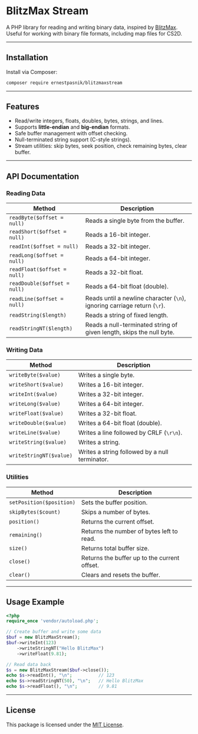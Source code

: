 # BlitzMax Stream

A PHP library for reading and writing binary data, inspired by [BlitzMax](https://blitzmax.org/docs/en/language/data_types/). Useful for working with binary file formats, including map files for CS2D.

---

## Installation

Install via Composer:

```bash
composer require ernestpasnik/blitzmaxstream
```

---

## Features

* Read/write integers, floats, doubles, bytes, strings, and lines.
* Supports **little-endian** and **big-endian** formats.
* Safe buffer management with offset checking.
* Null-terminated string support (C-style strings).
* Stream utilities: skip bytes, seek position, check remaining bytes, clear buffer.

---

## API Documentation

### Reading Data

| Method                       | Description                                                              |
| ---------------------------- | ------------------------------------------------------------------------ |
| `readByte($offset = null)`   | Reads a single byte from the buffer.                                     |
| `readShort($offset = null)`  | Reads a 16-bit integer.                                                  |
| `readInt($offset = null)`    | Reads a 32-bit integer.                                                  |
| `readLong($offset = null)`   | Reads a 64-bit integer.                                                  |
| `readFloat($offset = null)`  | Reads a 32-bit float.                                                    |
| `readDouble($offset = null)` | Reads a 64-bit float (double).                                           |
| `readLine($offset = null)`   | Reads until a newline character (`\n`), ignoring carriage return (`\r`). |
| `readString($length)`        | Reads a string of fixed length.                                          |
| `readStringNT($length)`      | Reads a null-terminated string of given length, skips the null byte.     |

### Writing Data

| Method                  | Description                                    |
| ----------------------- | ---------------------------------------------- |
| `writeByte($value)`     | Writes a single byte.                          |
| `writeShort($value)`    | Writes a 16-bit integer.                       |
| `writeInt($value)`      | Writes a 32-bit integer.                       |
| `writeLong($value)`     | Writes a 64-bit integer.                       |
| `writeFloat($value)`    | Writes a 32-bit float.                         |
| `writeDouble($value)`   | Writes a 64-bit float (double).                |
| `writeLine($value)`     | Writes a line followed by CRLF (`\r\n`).       |
| `writeString($value)`   | Writes a string.                               |
| `writeStringNT($value)` | Writes a string followed by a null terminator. |

### Utilities

| Method                   | Description                                  |
| ------------------------ | -------------------------------------------- |
| `setPosition($position)` | Sets the buffer position.                    |
| `skipBytes($count)`      | Skips a number of bytes.                     |
| `position()`             | Returns the current offset.                  |
| `remaining()`            | Returns the number of bytes left to read.    |
| `size()`                 | Returns total buffer size.                   |
| `close()`                | Returns the buffer up to the current offset. |
| `clear()`                | Clears and resets the buffer.                |

---

## Usage Example

```php
<?php
require_once 'vendor/autoload.php';

// Create buffer and write some data
$buf = new BlitzMaxStream();
$buf->writeInt(123)
    ->writeStringNT("Hello BlitzMax")
    ->writeFloat(9.81);

// Read data back
$s = new BlitzMaxStream($buf->close());
echo $s->readInt(), "\n";          // 123
echo $s->readStringNT(50), "\n";   // Hello BlitzMax
echo $s->readFloat(), "\n";        // 9.81
```

---

## License

This package is licensed under the [MIT License](LICENSE).
